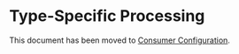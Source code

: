 # Type-Specific Processing

This document has been moved to [Consumer Configuration](consumer-configuration.md).